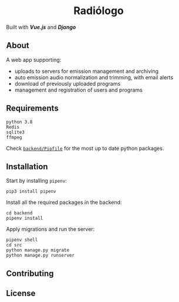<h1 style="text-align:center;">Radiólogo</h1>

Built with ***Vue.js*** and ***Django***

## About

A web app supporting:

* uploads to servers for emission management and archiving
* auto emission audio normalization and trimming, with email alerts
* download of previously uploaded programs
* management and registration of users and programs

## Requirements
```
python 3.8
Redis
sqlite3
ffmpeg
```
Check [`backend/Pipfile`](https://github.com/joaoestudante/radiologo/blob/master/backend/Pipfile) for the most up to date python packages.


## Installation

Start by installing `pipenv`:
```
pip3 install pipenv
```

Install all the required packages in the backend:

```
cd backend
pipenv install
```

Apply migrations and run the server:

```
pipenv shell
cd src
python manage.py migrate
python manage.py runserver
```


## Contributing



## License





